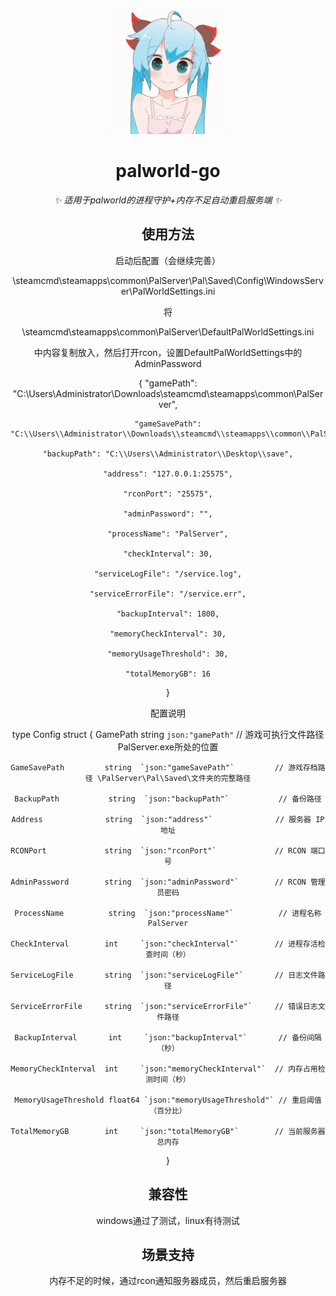 <p align="center">
  <a href="https://www.github.com/hoshinonyaruko/palworld-go">
    <img src="pic/1.gif" width="200" height="200" alt="palworld-go">
  </a>
</p>

<div align="center">

# palworld-go

_✨ 适用于palworld的进程守护+内存不足自动重启服务端 ✨_  

## 使用方法
启动后配置（会继续完善）

\steamcmd\steamapps\common\PalServer\Pal\Saved\Config\WindowsServer\PalWorldSettings.ini

将

\steamcmd\steamapps\common\PalServer\DefaultPalWorldSettings.ini

中内容复制放入，然后打开rcon，设置DefaultPalWorldSettings中的AdminPassword

{
    "gamePath": "C:\\Users\\Administrator\\Downloads\\steamcmd\\steamapps\\common\\PalServer",

    "gameSavePath": "C:\\Users\\Administrator\\Downloads\\steamcmd\\steamapps\\common\\PalServer\\Pal\\Saved",

    "backupPath": "C:\\Users\\Administrator\\Desktop\\save",

    "address": "127.0.0.1:25575",

    "rconPort": "25575",

    "adminPassword": "",

    "processName": "PalServer",

    "checkInterval": 30,

    "serviceLogFile": "/service.log",

    "serviceErrorFile": "/service.err",

    "backupInterval": 1800,

    "memoryCheckInterval": 30,

    "memoryUsageThreshold": 30,

    "totalMemoryGB": 16
}

配置说明

type Config struct {
	GamePath             string  `json:"gamePath"`             // 游戏可执行文件路径PalServer.exe所处的位置

	GameSavePath         string  `json:"gameSavePath"`         // 游戏存档路径 \PalServer\Pal\Saved\文件夹的完整路径

	BackupPath           string  `json:"backupPath"`           // 备份路径

	Address              string  `json:"address"`              // 服务器 IP 地址

	RCONPort             string  `json:"rconPort"`             // RCON 端口号

	AdminPassword        string  `json:"adminPassword"`        // RCON 管理员密码

	ProcessName          string  `json:"processName"`          // 进程名称 PalServer

	CheckInterval        int     `json:"checkInterval"`        // 进程存活检查时间（秒）

	ServiceLogFile       string  `json:"serviceLogFile"`       // 日志文件路径

	ServiceErrorFile     string  `json:"serviceErrorFile"`     // 错误日志文件路径

	BackupInterval       int     `json:"backupInterval"`       // 备份间隔（秒）

	MemoryCheckInterval  int     `json:"memoryCheckInterval"`  // 内存占用检测时间（秒）

	MemoryUsageThreshold float64 `json:"memoryUsageThreshold"` // 重启阈值（百分比）

	TotalMemoryGB        int     `json:"totalMemoryGB"`        // 当前服务器总内存
}


## 兼容性
windows通过了测试，linux有待测试

## 场景支持

内存不足的时候，通过rcon通知服务器成员，然后重启服务器
